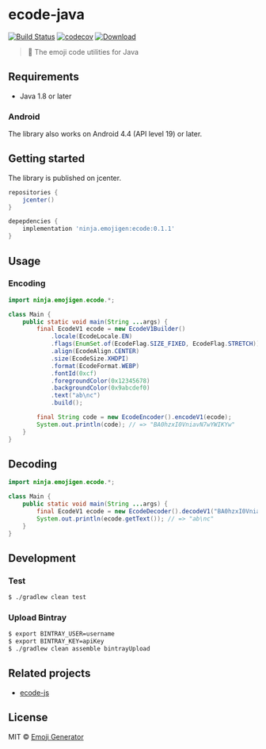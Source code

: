 # ecode-java
[![Build Status](https://travis-ci.com/emoji-gen/ecode-java.svg?branch=master)](https://travis-ci.com/emoji-gen/ecode-java)
[![codecov](https://codecov.io/gh/emoji-gen/ecode-java/branch/master/graph/badge.svg)](https://codecov.io/gh/emoji-gen/ecode-java)
[![Download](https://api.bintray.com/packages/pinemz/maven/ecode/images/download.svg)](https://bintray.com/pinemz/maven/ecode)

> :musical_score: The emoji code utilities for Java

## Requirements
- Java 1.8 or later

### Android
The library also works on Android 4.4 (API level 19) or later.

## Getting started
The library is published on jcenter.

```gradle
repositories {
    jcenter()
}

depepdencies {
    implementation 'ninja.emojigen:ecode:0.1.1'
}
```

## Usage
### Encoding

```java
import ninja.emojigen.ecode.*;

class Main {
    public static void main(String ...args) {
        final EcodeV1 ecode = new EcodeV1Builder()
            .locale(EcodeLocale.EN)
            .flags(EnumSet.of(EcodeFlag.SIZE_FIXED, EcodeFlag.STRETCH))
            .align(EcodeAlign.CENTER)
            .size(EcodeSize.XHDPI)
            .format(EcodeFormat.WEBP)
            .fontId(0xcf)
            .foregroundColor(0x12345678)
            .backgroundColor(0x9abcdef0)
            .text("ab\nc")
            .build();

        final String code = new EcodeEncoder().encodeV1(ecode);
        System.out.println(code); // => "BA0hzxI0VniavN7wYWIKYw"
    }
}
```

## Decoding

```java
import ninja.emojigen.ecode.*;

class Main {
    public static void main(String ...args) {
        final EcodeV1 ecode = new EcodeDecoder().decodeV1("BA0hzxI0VniavN7wYWIKYw");
        System.out.println(ecode.getText()); // => "ab\nc"
    }
}
```

## Development
### Test

```bash
$ ./gradlew clean test
```

### Upload Bintray

```bash
$ export BINTRAY_USER=username
$ export BINTRAY_KEY=apiKey
$ ./gradlew clean assemble bintrayUpload
```

## Related projects

- [ecode-js](https://github.com/emoji-gen/ecode-js)

## License
MIT &copy; [Emoji Generator](https://emoji-gen.ninja)
